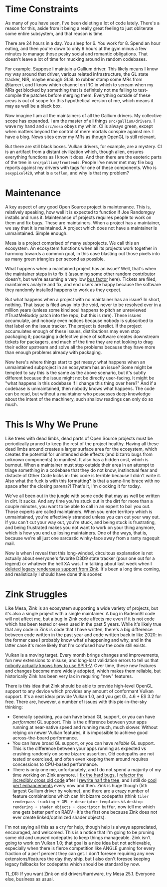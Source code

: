 # Time Constraints

As many of you have seen, I've been deleting a lot of code lately. There's a reason for this, aside from it being a really great feeling to just obliterate some entire subsystem, and that reason is time.

There are 24 hours in a day. You sleep for 6. You work for 8. Spend an hour eating, and then you're down to only 9 hours at the gym minus a few minutes to manage those pesky social and romantic obligations. That doesn't leave a lot of time for mucking around in random codebases.

For example. Suppose I maintain a Gallium driver. This likely means I know my way around that driver, various related infrastructure, the GL state tracker, NIR, maybe enough GLSL to rubber stamp some MRs from @tarceri, and I know which channel on IRC in which to scream when my MRs get blocked by something that is definitely not me failing to test-compile the patches before merging them. Everything outside of these areas is out of scope for this hypothetical version of me, which means it may as well be a black box.

Now imagine I am all the maintainers of all the Gallium drivers. My collective scope has expanded. I am the master of all things `src/gallium/drivers`. I wave my hand and `src/mesa` obeys my whim. CI is always green, except when matters beyond the control of mere mortals conspire against me. I have a blog. News sites cover my MRs as though OpenGL is still relevant.

But there are still black boxes. Vulkan drivers, for example, are a mystery. CI is an artifact from a distant civilization which, though alien, ensures everything functions as I know it does. And then there are the esoteric parts of the tree in `src/gallium/frontends`. People I've never met may file bug reports against my drivers with tags for one of these components. Who is `sexypixel420`, what is a `teflon`, and why is that my problem?

# Maintenance

A key aspect of any good Open Source project is maintenance. This is, relatively speaking, how well it is expected to function if Joe Randomguy installs and runs it. Maintenance of projects requires people to work on them and fix bugs. These are maintainers. When a project has a maintainer, we say that it is maintained. A project which does not have a maintainer is unmaintained. Simple enough.

Mesa is a project comprised of many subprojects. We call this an ecosystem. An ecosystem functions when all its projects work together in harmony towards a common goal, in this case blasting out those pixels into as many green triangles per second as possible.

What happens when a maintained project has an issue? Well, that's when the maintainer steps in to fix it (assuming some other random contributor doesn't, but we're assuming a very low [bus factor](https://en.wikipedia.org/wiki/Bus_factor) here). Tickets are filed, maintainers analyze and fix, and end users are happy because the software they randomly installed happens to work as they expect.

But what happens when a project with no maintainer has an issue? In short, nothing. That issue is filed away into the void, never to be resolved ever in a million years (unless some kind soul happens to pitch an unreviewed #TrustMeBuddy patch into the repo, but this is rare). These issues accumulate, and nobody even notices because nobody is subscribed to that label on the issue tracker. The project is derelict. If the project accumulates enough of these issues, distributions may even stop packaging it; packaging a defective piece of software creates downstream tickets for packagers, and much of the time they are not looking to drag their editor upstream and solve all the problems because they have more than enough problems already with packaging.

Now here's where things start to get messy: what happens when an unmaintained subproject in an ecosystem has an issue? Some might be tempted to say this is the same as the above scenario, but it's subtly different because the issue might not be directly user-facing. It might be "what happens in this codebase if I change this thing over here?" And if a codebase is unmaintained, then nobody knows what happens. The code can be read, but without a maintainer who possesses deep knowledge about the intent of the machinery, such shallow readings can only do so much.

# This Is Why We Prune

Like trees with dead limbs, dead parts of Open Source projects must be periodically pruned to keep the rest of the project healthy. Having all these dead limbs around creates a larger surface area for the ecosystem, which creates the potential for unintended side effects (and bizarro bugs from unknown components) to manifest. It also has a hidden cost, which is burnout. When a maintainer must step outside their area in an attempt to triage something in a codebase that they do not know, instinctual fear and distaste of Other Code kicks in: this code is terrible because I didn't write it. Also what the fuck is with this formatting? Is that a same-line brace with no space after the closing parens?! That's it, I'm clocking it for today.

We've all been out in the jungle with some code that may as well be written in dirt. It sucks. And any time you're stuck out in the dirt for more than a couple minutes, you want to be able to call in an expert to bail you out. Those experts are called maintainers. When you enter territory which is unmaintained, you're effectively stranded unless you can cut your way out. If you can't cut your way out, you're stuck, and being stuck is frustrating, and being frustrated makes you not want to work on your thing anymore, which is how you end up losing maintainers. One of the ways, that is, because we're all just one sarcastic winky-face away from a ranty ragequit mail.

Now is when I reveal that this long-winded, circuitous explanation is not actually about everyone's favorite D3D9 state tracker (pour one out for a legend) or whatever the hell XA was. I'm talking about last week when I [deleted legacy renderpass support from Zink](https://gitlab.freedesktop.org/mesa/mesa/-/merge_requests/34822). It's been a long time coming, and realistically I should have done this sooner.

# Zink Struggles

Like Mesa, Zink is an ecosystem supporting a wide variety of projects, but it's also a single project with a single maintainer. A bug in RadeonSI code will not affect me, but a bug in Zink code affects me even if it is not code which has been tested or even used in the past 5 years. While it's likely true that any code in Zink is code that I have written, there's a big difference between code written in the past year and code written back in like 2020: in the former case I probably know what's happening and why, and in the latter case it's more likely that I'm confused how the code still exists.

Vulkan is a moving target. Every month brings changes and improvements, fun new extensions to misuse, and long-lost validation errors to tell us that [nobody actually knows how to use SPIR-V](https://github.com/KhronosGroup/SPIRV-Tools/pull/6012). Over time, these new features and changes become more widely adopted, which makes them reliable, but historically Zink has been very lax in requiring "new" features.

There is this idea that Zink should be able to provide high-level OpenGL support to any device which provides any amount of conformant Vulkan support. It's a neat idea: provide Vulkan 1.0, and you get GL 4.6 + ES 3.2 for free. There are, however, a number of issues with this pie-in-the-sky thinking:
* Generally speaking, you can have broad GL support, or you can have *performant* GL support. This is the difference between your apps running at near-native speed and running much, much slower. Without relying on newer Vulkan features, it is impossible to achieve good across-the-board performance.
* You can have broad GL support, or you can have *reliable* GL support. This is the difference between your apps running as expected vs crashing randomly on some bizarre assertion. Old codepaths are not tested or exercised, and often even keeping them around requires concessions to CPU-based performance.
* There is only one me, unfortunately, and I do not spend a majority of my time working on Zink anymore. I [fix the hard bugs](https://gitlab.freedesktop.org/mesa/mesa/-/merge_requests/35234), I [refactor the incredibly gross old code](https://gitlab.freedesktop.org/mesa/mesa/-/merge_requests/35240) after I [rewrite half the tree](https://gitlab.freedesktop.org/mesa/mesa/-/merge_requests/34054), and I still do [cool perf enhancements](https://gitlab.freedesktop.org/mesa/mesa/-/merge_requests/35259) every now and then. Zink is huge though (5th largest Gallium driver by volume), and there are a crazy number of feature combinations which can hit bizarre codepaths (think `tiler renderpass tracking + GPL + descriptor templates` vs `desktop rendering + shader objects + descriptor buffer`, now tell me which one gets better perf on RADV--it's the first one because Zink does not ever create linked/optimized shader objects).

I'm not saying all this as a cry for help, though help is always appreciated, encouraged, and welcomed. This is a notice that I'm going to be pruning some old and unused codepaths to keep things manageable. Zink isn't going to work on Vulkan 1.0; that goal is a nice idea but not achievable, especially when there is fierce competition like ANGLE gunning for every fraction of a perf percent they can get. I don't foresee requiring any new extensions/features the day they ship, but I also don't foresee keeping legacy fallbacks for codepaths which should be standard by now.

TL;DR: If you want Zink on old drivers/hardware, try Mesa 25.1. Everyone else, business as usual.

